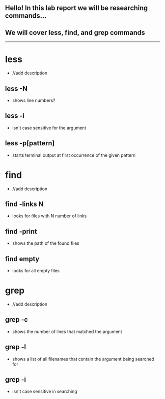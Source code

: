 ## **Hello! In this lab report we will be researching commands...**
## We will cover less, find, and grep commands

---

# less
- //add description
## less -N 
- shows line numbers?
## less -i
- isn't case sensitive for the argument
## less -p[pattern]
- starts terminal output at first occurrence of the given pattern


# find
- //add description
## find -links N
- looks for files with N number of links
## find -print
- shows the path of the found files
## find empty
- looks for all empty files

# grep
- //add description
## grep -c
- shows the number of lines that matched the argument
## grep -l
- shows a list of all filenames that contain the argument being searched for
## grep -i
- isn't case sensitive in searching
